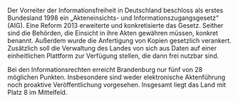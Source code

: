 Der Vorreiter der Informationsfreiheit in Deutschland beschloss als erstes
Bundesland 1998 ein „Akteneinsichts- und Informationszugangsgesetz“ (AIG). Eine
Reform 2013 erweiterte und konkretisierte das Gesetz. Seither sind die Behörden,
die Einsicht in ihre Akten gewähren müssen, konkret benannt. Außerdem wurde die
Anfertigung von Kopien gesetzlich verankert. Zusätzlich soll die Verwaltung des
Landes von sich aus Daten auf einer einheitlichen Plattform zur Verfügung
stellen, die dann frei nutzbar sind.

Bei den Informationsrechten erreicht Brandenburg nur fünf von 28 möglichen
Punkten. Insbesondere sind weder elektronische Aktenführung noch proaktive
Veröffentlichung vorgesehen. Insgesamt liegt das Land mit Platz 8 im Mittelfeld.
